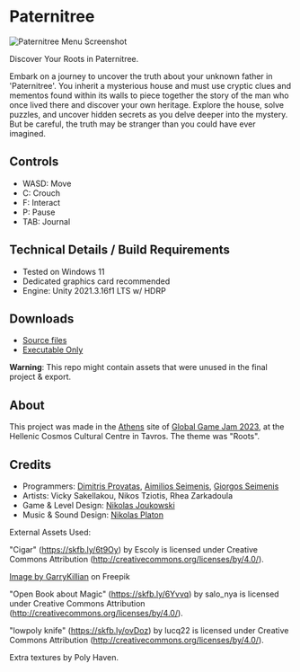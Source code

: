 # Paternitree
![Paternitree Menu Screenshot](https://globalgamejam.org/amazons3/image-derivative/ggj/styles/game_sidebar__normal/featured_image/2023/02/276412/menu_image.png?itok=zEG1-95P&timestamp=1675612126)

Discover Your Roots in Paternitree.
 
Embark on a journey to uncover the truth about your unknown father in 'Paternitree'. You inherit a mysterious house and must use cryptic clues and mementos found within its walls to piece together the story of the man who once lived there and discover your own heritage. Explore the house, solve puzzles, and uncover hidden secrets as you delve deeper into the mystery. But be careful, the truth may be stranger than you could have ever imagined.

## Controls
* WASD: Move
* C: Crouch
* F: Interact
* P: Pause
* TAB: Journal

## Technical Details / Build Requirements
* Tested on Windows 11
* Dedicated graphics card recommended
* Engine: Unity 2021.3.16f1 LTS w/ HDRP

## Downloads
* [Source files](https://github.com/Dimitris-Provatas/GGJ_2023/archive/refs/heads/main.zip)
* [Executable Only](https://ggj.s3.amazonaws.com/games/2023/02/276412/exec/dEYkM/Paternitree_Executable.zip)

**Warning**: This repo might contain assets that were unused in the final project & export.

## About
This project was made in the [Athens](http://globalgamejamathens.gr/) site of [Global Game Jam 2023](http://globalgamejam.org), at the Hellenic Cosmos Cultural Centre in Tavros. The theme was "Roots".

## Credits

* Programmers: [Dimitris Provatas](https://github.com/Dimitris-Provatas/), [Aimilios Seimenis](https://github.com/aemiliu5/), [Giorgos Seimenis](https://github.com/GeorgeMC2610/)
* Artists: Vicky Sakellakou, Nikos Tziotis, Rhea Zarkadoula
* Game & Level Design: [Nikolas Joukowski](https://github.com/Nickzouk)
* Music & Sound Design: [Nikolas Platon](https://soundcloud.com/platon-music/)

External Assets Used:

"Cigar" (https://skfb.ly/6t9Oy) by Escoly is licensed under Creative Commons Attribution (http://creativecommons.org/licenses/by/4.0/).

[Image by GarryKillian](https://www.freepik.com/free-vector/damask-seamless-pattern-element-classical-luxury-old-fashioned-damask-ornament_4328331.htm#query=damask&position=0&from_view=keyword") on Freepik

"Open Book about Magic" (https://skfb.ly/6Yvvq) by salo_nya is licensed under Creative Commons Attribution (http://creativecommons.org/licenses/by/4.0/).

"lowpoly knife" (https://skfb.ly/ovDoz) by lucq22 is licensed under Creative Commons Attribution (http://creativecommons.org/licenses/by/4.0/).

Extra textures by Poly Haven.
